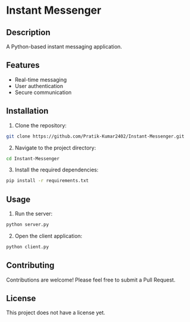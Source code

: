 # Instant Messenger

## Description
A Python-based instant messaging application.

## Features
- Real-time messaging
- User authentication
- Secure communication

## Installation

1. Clone the repository:
 ```bash
 git clone https://github.com/Pratik-Kumar2402/Instant-Messenger.git
```
2. Navigate to the project directory:
```bash
cd Instant-Messenger
```
3. Install the required dependencies:
```bash
pip install -r requirements.txt
```

## Usage
1. Run the server:
```bash
python server.py
```
2. Open the client application:
```bash
python client.py
```

## Contributing
Contributions are welcome! Please feel free to submit a Pull Request.

## License
This project does not have a license yet.
